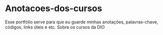 # Anotacoes-dos-cursos
Esse portfólio serve para que eu guarde minhas anotações, palavras-chave, códigos, links úteis e etc. Sobre os cursos da DIO 
